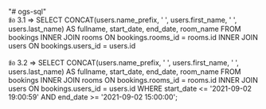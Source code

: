 "# ogs-sql" 
<br>
ข้อ 3.1 => SELECT CONCAT(users.name_prefix, ' ', users.first_name, ' ', users.last_name) AS fullname,  start_date, end_date, room_name FROM bookings INNER JOIN rooms ON bookings.rooms_id = rooms.id INNER JOIN users ON bookings.users_id = users.id
<br>
<br>
ข้อ 3.2 => SELECT CONCAT(users.name_prefix, ' ', users.first_name, ' ', users.last_name) AS fullname,  start_date, end_date, room_name FROM bookings INNER JOIN rooms ON bookings.rooms_id = rooms.id INNER JOIN users ON bookings.users_id = users.id WHERE start_date <= '2021-09-02 19:00:59'  AND end_date >= '2021-09-02 15:00:00';
